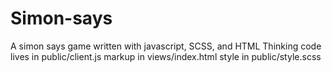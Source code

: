 Simon-says
============================

A simon says game written with javascript, SCSS, and HTML
Thinking code lives in public/client.js
markup in views/index.html
style in public/style.scss
